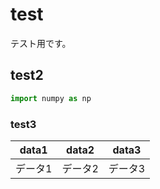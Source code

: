 # test
テスト用です。

## test2

```python
import numpy as np
```

### test3

| data1 | data2 | data3 |
| ----- | ----- | ----- |
| データ1 | データ2 | データ3 |
